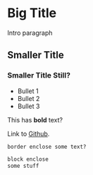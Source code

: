 # Big Title

Intro paragraph

## Smaller Title

### Smaller Title Still?

* Bullet 1
* Bullet 2
* Bullet 3

This has **bold** text?

Link to [Github](https://github.com/).

`border enclose some text?`

```html
block enclose
some stuff
```
